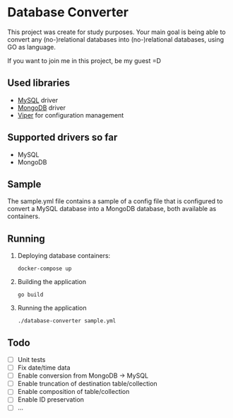 # Database Converter

This project was create for study purposes. Your main goal is being able to convert
any (no-)relational databases into (no-)relational databases, using GO as language.

If you want to join me in this project, be my guest =D

## Used libraries
* [MySQL](https://github.com/go-sql-driver/mysql) driver
* [MongoDB](https://github.com/mongodb/mongo-go-driver) driver
* [Viper](https://github.com/spf13/viper) for configuration management

## Supported drivers so far
* MySQL
* MongoDB

## Sample

The sample.yml file contains a sample of a config file that is configured to
convert a MySQL database into a MongoDB database, both available as containers.

## Running

1. Deploying database containers: 

    `docker-compose up`

2. Building the application

    `go build`
    
3. Running the application

    `./database-converter sample.yml`
    
## Todo

- [ ] Unit tests
- [ ] Fix date/time data
- [ ] Enable conversion from MongoDB -> MySQL
- [ ] Enable truncation of destination table/collection
- [ ] Enable composition of table/collection
- [ ] Enable ID preservation
- [ ] ...